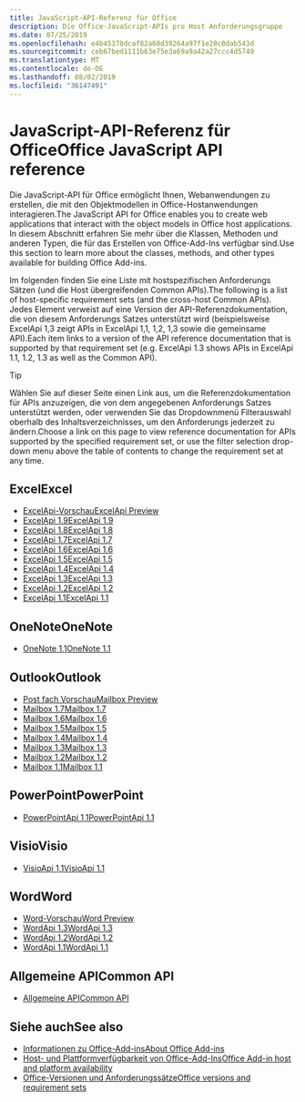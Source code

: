 ```yaml
---
title: JavaScript-API-Referenz für Office
description: Die Office-JavaScript-APIs pro Host Anforderungsgruppe
ms.date: 07/25/2019
ms.openlocfilehash: e4b45370dcaf82a60d39264a97f1e28c0dab543d
ms.sourcegitcommit: ceb67bed1111b63e75e3a69a9a42a27ccc4d5749
ms.translationtype: MT
ms.contentlocale: de-DE
ms.lasthandoff: 08/02/2019
ms.locfileid: "36147491"
---
```

# <a name="office-javascript-api-reference"></a><span data-ttu-id="51f16-103">JavaScript-API-Referenz für Office</span><span class="sxs-lookup"><span data-stu-id="51f16-103">Office JavaScript API reference</span></span>

<span data-ttu-id="51f16-104">Die JavaScript-API für Office ermöglicht Ihnen, Webanwendungen zu erstellen, die mit den Objektmodellen in Office-Hostanwendungen interagieren.</span><span class="sxs-lookup"><span data-stu-id="51f16-104">The JavaScript API for Office enables you to create web applications that interact with the object models in Office host applications.</span></span> <span data-ttu-id="51f16-105">In diesem Abschnitt erfahren Sie mehr über die Klassen, Methoden und anderen Typen, die für das Erstellen von Office-Add-Ins verfügbar sind.</span><span class="sxs-lookup"><span data-stu-id="51f16-105">Use this section to learn more about the classes, methods, and other types available for building Office Add-ins.</span></span>

<span data-ttu-id="51f16-106">Im folgenden finden Sie eine Liste mit hostspezifischen Anforderungs Sätzen (und die Host übergreifenden Common APIs).</span><span class="sxs-lookup"><span data-stu-id="51f16-106">The following is a list of host-specific requirement sets (and the cross-host Common APIs).</span></span> <span data-ttu-id="51f16-107">Jedes Element verweist auf eine Version der API-Referenzdokumentation, die von diesem Anforderungs Satzes unterstützt wird (beispielsweise ExcelApi 1,3 zeigt APIs in ExcelApi 1,1, 1,2, 1,3 sowie die gemeinsame API).</span><span class="sxs-lookup"><span data-stu-id="51f16-107">Each item links to a version of the API reference documentation that is supported by that requirement set (e.g. ExcelApi 1.3 shows APIs in ExcelApi 1.1, 1.2, 1.3 as well as the Common API).</span></span>

> [!TIP]
> <span data-ttu-id="51f16-108">Wählen Sie auf dieser Seite einen Link aus, um die Referenzdokumentation für APIs anzuzeigen, die von dem angegebenen Anforderungs Satzes unterstützt werden, oder verwenden Sie das Dropdownmenü Filterauswahl oberhalb des Inhaltsverzeichnisses, um den Anforderungs jederzeit zu ändern.</span><span class="sxs-lookup"><span data-stu-id="51f16-108">Choose a link on this page to view reference documentation for APIs supported by the specified requirement set, or use the filter selection drop-down menu above the table of contents to change the requirement set at any time.</span></span>

## <a name="excel"></a><span data-ttu-id="51f16-109">Excel</span><span class="sxs-lookup"><span data-stu-id="51f16-109">Excel</span></span>

- [<span data-ttu-id="51f16-110">ExcelApi-Vorschau</span><span class="sxs-lookup"><span data-stu-id="51f16-110">ExcelApi Preview</span></span>](/javascript/api/excel?view=excel-js-preview)
- [<span data-ttu-id="51f16-111">ExcelApi 1.9</span><span class="sxs-lookup"><span data-stu-id="51f16-111">ExcelApi 1.9</span></span>](/javascript/api/excel?view=excel-js-1.9)
- [<span data-ttu-id="51f16-112">ExcelApi 1.8</span><span class="sxs-lookup"><span data-stu-id="51f16-112">ExcelApi 1.8</span></span>](/javascript/api/excel?view=excel-js-1.8)
- [<span data-ttu-id="51f16-113">ExcelApi 1.7</span><span class="sxs-lookup"><span data-stu-id="51f16-113">ExcelApi 1.7</span></span>](/javascript/api/excel?view=excel-js-1.7)
- [<span data-ttu-id="51f16-114">ExcelApi 1.6</span><span class="sxs-lookup"><span data-stu-id="51f16-114">ExcelApi 1.6</span></span>](/javascript/api/excel?view=excel-js-1.6)
- [<span data-ttu-id="51f16-115">ExcelApi 1.5</span><span class="sxs-lookup"><span data-stu-id="51f16-115">ExcelApi 1.5</span></span>](/javascript/api/excel?view=excel-js-1.5)
- [<span data-ttu-id="51f16-116">ExcelApi 1.4</span><span class="sxs-lookup"><span data-stu-id="51f16-116">ExcelApi 1.4</span></span>](/javascript/api/excel?view=excel-js-1.4)
- [<span data-ttu-id="51f16-117">ExcelApi 1.3</span><span class="sxs-lookup"><span data-stu-id="51f16-117">ExcelApi 1.3</span></span>](/javascript/api/excel?view=excel-js-1.3)
- [<span data-ttu-id="51f16-118">ExcelApi 1.2</span><span class="sxs-lookup"><span data-stu-id="51f16-118">ExcelApi 1.2</span></span>](/javascript/api/excel?view=excel-js-1.2)
- [<span data-ttu-id="51f16-119">ExcelApi 1.1</span><span class="sxs-lookup"><span data-stu-id="51f16-119">ExcelApi 1.1</span></span>](/javascript/api/excel?view=excel-js-1.1)

## <a name="onenote"></a><span data-ttu-id="51f16-120">OneNote</span><span class="sxs-lookup"><span data-stu-id="51f16-120">OneNote</span></span>

- [<span data-ttu-id="51f16-121">OneNote 1,1</span><span class="sxs-lookup"><span data-stu-id="51f16-121">OneNote 1.1</span></span>](/javascript/api/onenote?view=onenote-js-1.1)

## <a name="outlook"></a><span data-ttu-id="51f16-122">Outlook</span><span class="sxs-lookup"><span data-stu-id="51f16-122">Outlook</span></span>

- [<span data-ttu-id="51f16-123">Post fach Vorschau</span><span class="sxs-lookup"><span data-stu-id="51f16-123">Mailbox Preview</span></span>](/javascript/api/outlook?view=outlook-js-preview)
- [<span data-ttu-id="51f16-124">Mailbox 1.7</span><span class="sxs-lookup"><span data-stu-id="51f16-124">Mailbox 1.7</span></span>](/javascript/api/outlook?view=outlook-js-1.7)
- [<span data-ttu-id="51f16-125">Mailbox 1.6</span><span class="sxs-lookup"><span data-stu-id="51f16-125">Mailbox 1.6</span></span>](/javascript/api/outlook?view=outlook-js-1.6)
- [<span data-ttu-id="51f16-126">Mailbox 1.5</span><span class="sxs-lookup"><span data-stu-id="51f16-126">Mailbox 1.5</span></span>](/javascript/api/outlook?view=outlook-js-1.5)
- [<span data-ttu-id="51f16-127">Mailbox 1.4</span><span class="sxs-lookup"><span data-stu-id="51f16-127">Mailbox 1.4</span></span>](/javascript/api/outlook?view=outlook-js-1.4)
- [<span data-ttu-id="51f16-128">Mailbox 1.3</span><span class="sxs-lookup"><span data-stu-id="51f16-128">Mailbox 1.3</span></span>](/javascript/api/outlook?view=outlook-js-1.3)
- [<span data-ttu-id="51f16-129">Mailbox 1.2</span><span class="sxs-lookup"><span data-stu-id="51f16-129">Mailbox 1.2</span></span>](/javascript/api/outlook?view=outlook-js-1.2)
- [<span data-ttu-id="51f16-130">Mailbox 1.1</span><span class="sxs-lookup"><span data-stu-id="51f16-130">Mailbox 1.1</span></span>](/javascript/api/outlook?view=outlook-js-1.1)

## <a name="powerpoint"></a><span data-ttu-id="51f16-131">PowerPoint</span><span class="sxs-lookup"><span data-stu-id="51f16-131">PowerPoint</span></span>

- [<span data-ttu-id="51f16-132">PowerPointApi 1,1</span><span class="sxs-lookup"><span data-stu-id="51f16-132">PowerPointApi 1.1</span></span>](/javascript/api/powerpoint?view=powerpoint-js-1.1)

## <a name="visio"></a><span data-ttu-id="51f16-133">Visio</span><span class="sxs-lookup"><span data-stu-id="51f16-133">Visio</span></span>

- [<span data-ttu-id="51f16-134">VisioApi 1,1</span><span class="sxs-lookup"><span data-stu-id="51f16-134">VisioApi 1.1</span></span>](/javascript/api/visio?view=visio-js-1.1)

## <a name="word"></a><span data-ttu-id="51f16-135">Word</span><span class="sxs-lookup"><span data-stu-id="51f16-135">Word</span></span>

- [<span data-ttu-id="51f16-136">Word-Vorschau</span><span class="sxs-lookup"><span data-stu-id="51f16-136">Word Preview</span></span>](/javascript/api/word?view=word-js-preview)
- [<span data-ttu-id="51f16-137">WordApi 1.3</span><span class="sxs-lookup"><span data-stu-id="51f16-137">WordApi 1.3</span></span>](/javascript/api/word?view=word-js-1.3)
- [<span data-ttu-id="51f16-138">WordApi 1.2</span><span class="sxs-lookup"><span data-stu-id="51f16-138">WordApi 1.2</span></span>](/javascript/api/word?view=word-js-1.2)
- [<span data-ttu-id="51f16-139">WordApi 1.1</span><span class="sxs-lookup"><span data-stu-id="51f16-139">WordApi 1.1</span></span>](/javascript/api/word?view=word-js-1.1)

## <a name="common-api"></a><span data-ttu-id="51f16-140">Allgemeine API</span><span class="sxs-lookup"><span data-stu-id="51f16-140">Common API</span></span>

- [<span data-ttu-id="51f16-141">Allgemeine API</span><span class="sxs-lookup"><span data-stu-id="51f16-141">Common API</span></span>](/javascript/api/office?view=common-js)

## <a name="see-also"></a><span data-ttu-id="51f16-142">Siehe auch</span><span class="sxs-lookup"><span data-stu-id="51f16-142">See also</span></span>

- [<span data-ttu-id="51f16-143">Informationen zu Office-Add-ins</span><span class="sxs-lookup"><span data-stu-id="51f16-143">About Office Add-ins</span></span>](/office/dev/add-ins/overview)
- [<span data-ttu-id="51f16-144">Host- und Plattformverfügbarkeit von Office-Add-Ins</span><span class="sxs-lookup"><span data-stu-id="51f16-144">Office Add-in host and platform availability</span></span>](/office/dev/add-ins/overview/office-add-in-availability)
- [<span data-ttu-id="51f16-145">Office-Versionen und Anforderungssätze</span><span class="sxs-lookup"><span data-stu-id="51f16-145">Office versions and requirement sets</span></span>](/office/dev/add-ins/develop/office-versions-and-requirement-sets)
